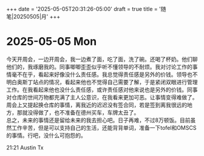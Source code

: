 +++
date = '2025-05-05T20:31:26-05:00'
draft = true
title = '随笔|20250505|月'
+++

# 2025-05-05 Mon  
今天开周会，一边开周会，我一边煮了面，吃了面，洗了碗。还喝了杯奶。他们聊他们的，我琢磨我的。同事唧唧歪歪似乎听不懂领导的不耐烦。我对讨论工作的事情毫不在乎，看起来好像没什么责任感。我总觉得责任感是另外的价钱。领导也不明白奥斯丁站点的情况，看起来他也不觉得自己需要了解，于是紧闭双眼进行管理工作。在我看起来他也没什么责任感，或许责任感对他来说也是另外的价钱。同事对仓库的世间万物都充满了主人公意识，在我看来更加可恶。让事情变得难做了。周会上又提起换仓库的事情，离我近的迟迟没有签合同，若是签到离我很远的地方，那就没得做了，也不准备在德州买车，车牌太丑了。  
总之，未来的事情还是留给未来的我去担心吧。日子再难，不过8万顿饭。目前虽然工作辛苦，但是可以支持自己的生活，还能背背单词，准备一下tofel和OMSCS的事情。行吧，没什么可抱怨的。  

21:21 Austin Tx